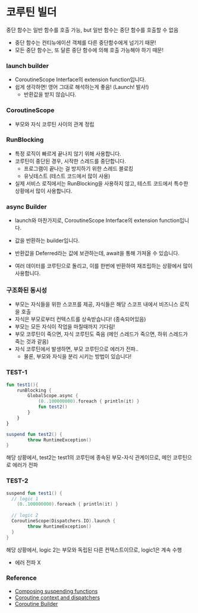 # 코루틴 빌더



중단 함수는 일반 함수를 호출 가능, but 일반 함수는 중단 함수를 호출할 수 없음

- 중단 함수는 컨티뉴에이션 객체를 다른 중단함수에게 넘기기 때문!
- 모든 중단 함수는, 또 달른 중단 함수에 의해 호출 가능해야 하기 때문!



### launch builder

- CoroutineScope Interface의 extension function입니다.
- 쉽게 생각하면! 영어 그대로 해석하는게 좋음! (Launch! 발사!)
  - 반환값을 받지 않습니다.



### CoroutineScope

- 부모와 자식 코루틴 사이의 관계 정립



### RunBlocking

- 특정 로직이 빠르게 끝나지 않기 위해 사용합니다.
- 코루틴이 중단된 경우, 시작한 스레드를 중단합니다.
  - 프로그램이 끝나는 걸 방지하기 위한 스레드 블로킹
  - 유닛테스트 (테스트 코드에서 많이 사용)
- 실제 서비스 로직에서는 RunBlocking을 사용하지 않고, 테스트 코드에서 특수한 상황에서 많이 사용합니다.



### async Builder

- launch와 마찬가지로, CoroutineScope Interface의 extension function입니다.

- 값을 반환하는 builder입니다.
- 반환값을 Deferred라는 값에 보관하는데, await을 통해 가져올 수 있습니다.

- 여러 데이터를 코루틴으로 돌리고, 이를 한번에 반환하여 재조립하는 상황에서 많이 사용합니다.



### 구조화된 동시성

- 부모는 자식들을 위한 스코프를 제공, 자식들은 해당 스코프 내에서 비즈니스 로직을 호출
- 자식은 부모로부터 컨텍스트를 상속받습니다! (종속되어있음)
- 부모는 모든 자식이 작업을 마칠때까지 기다림!
- 부모 코루틴이 죽으면, 자식 코루틴도 죽음 (메인 스레드가 죽으면, 하위 스레드가 죽는 것과 같음)
- 자식 코루틴에서 발생하면, 부모 코루틴으로 에러가 전파..
  - 물론, 부모와 자식을 분리 시키는 방법이 있습니다!



### TEST-1

```kotlin
fun test1(){
	runBlocking {
		GlobalScope.async {
			(0..100000000).foreach { println(it) }
			fun test2()
		}
	}
}

suspend fun test2() {
		throw RuntimeException()
}
```

해당 상황에서, test2는 test1의 코루틴에 종속된 부모-자식 관계이므로, 메인 코루틴으로 에러가 전파



### TEST-2

```kotlin
suspend fun test1() {
  // logic 1
	(0..100000000).foreach { println(it) }		
  
  // logic 2
  CoroutineScope(Dispatchers.IO).launch {
 		throw RuntimeException()   
  }
}
```

해당 상황에서, logic 2는 부모와 독립된 다른 컨텍스트이므로, logic1은 계속 수행

- 에러 전파 X

### Reference

- [Composing suspending functions](https://kotlinlang.org/docs/composing-suspending-functions.html)
- [Coroutine context and dispatchers](https://kotlinlang.org/docs/coroutine-context-and-dispatchers.html)
- [Coroutine Builder](https://kt.academy/article/cc-builders)
